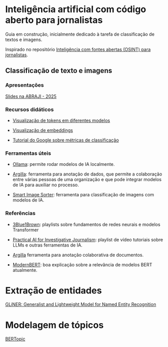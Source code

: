 # Inteligência artificial com código aberto para jornalistas

Guia em construção, inicialmente dedicado à tarefa de classificação de textos e imagens.

Inspirado no repositório [Inteligência com fontes abertas (OSINT) para jornalistas](https://github.com/belisards/osint).

## Classificação de texto e imagens

### Apresentações

[Slides na ABRAJI - 2025](http://belisards.github.io/ia_codigoaberto)

### Recursos didáticos

- [Visualização de tokens em diferentes modelos](https://huggingface.co/spaces/Xenova/the-tokenizer-playground)

- [Visualização de embeddings](https://projector.tensorflow.org/)

- [Tutorial do Google sobre métricas de classificação](https://developers.google.com/machine-learning/crash-course/classification/accuracy-precision-recall?hl=pt-br)

### Ferramentas úteis

- [Ollama](https://ollama.com/): permite rodar modelos de IA localmente.

- [Argilla](https://argilla.io/): ferramenta para anotação de dados, que permite a colaboração entre várias pessoas de uma organização e que pode integrar modelos de IA para auxiliar no processo.

- [Smart Image Sorter](https://github.com/bellingcat/smart-image-sorter): ferramenta para classificação de imagens com modelos de IA.

### Referências

- [3Blue1Brown](https://www.youtube.com/c/3blue1brown): playlists sobre fundamentos de redes neurais e modelos Transformer

- [Practical AI for Investigative Journalism](https://www.youtube.com/playlist?list=PLewNEVDy7gq1_GPUaL0OQ31QsiHP5ncAQ): playlist de vídeo tutoriais sobre LLMs e outras ferramentas de IA.

- [Argilla](https://argilla.io/) ferramenta para anotação colaborativa de documentos.

- [ModernBERT](https://huggingface.co/blog/modernbert): boa explicação sobre a relevância de modelos BERT atualmente.

# Extração de entidades

[GLiNER: Generalist and Lightweight Model for Named Entity Recognition](https://github.com/urchade/GLiNER)

# Modelagem de tópicos

[BERTopic](https://github.com/MaartenGr/BERTopic)
